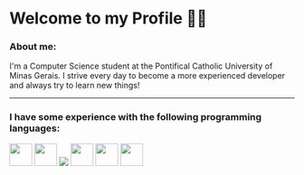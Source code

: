 # **Welcome to my Profile 👋🏼**

### About me:
I'm a Computer Science student at the Pontifical Catholic University of Minas Gerais. I strive every day to become a more experienced developer and always try to learn new things!

---------------------------------------------------------------

### I have some experience with the following programming languages:
<div>
  <img width='40px' src="https://cdn.jsdelivr.net/gh/devicons/devicon/icons/html5/html5-plain.svg" />
  <img width='40px' src="https://cdn.jsdelivr.net/gh/devicons/devicon/icons/css3/css3-plain.svg" />
  <img src="https://cdn.jsdelivr.net/gh/devicons/devicon/icons/bootstrap/bootstrap-plain.svg" />
  <img width='40px' src="https://cdn.jsdelivr.net/gh/devicons/devicon/icons/javascript/javascript-plain.svg" />
  <img width='40px' src="https://cdn.jsdelivr.net/gh/devicons/devicon/icons/c/c-plain.svg" />
  <img width='40px' src="https://cdn.jsdelivr.net/gh/devicons/devicon/icons/swift/swift-original.svg" /> 
</div>
